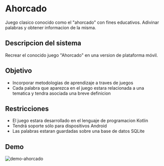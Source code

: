 # Ahorcado

Juego clasico conocido como el "ahorcado" con fines educativos. Adivinar palabras y obtener informacion de la misma.

## Descripcion del sistema

Recrear el conocido juego "Ahorcado" en una version de plataforma móvil.

## Objetivo

- Incorporar metodologias de aprendizaje a traves de juegos
- Cada palabra que aparezca en el juego estara relacionada a una tematica y tendra asociada una breve definicion

## Restricciones

- El juego estara desarrollado en el lenguaje de programacion Kotlin
- Tendrá soporte sólo para dispositivos Android
- Las palabras estaran guardadas sobre una base de datos SQLite

## Demo

![demo-ahorcado](https://user-images.githubusercontent.com/16173731/34080403-0309245a-e31c-11e7-8904-3d63e1cee6e2.gif)
